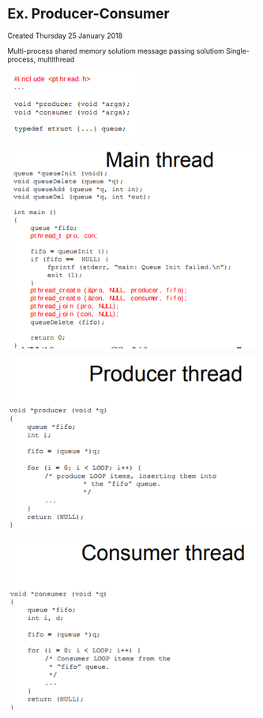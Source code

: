 # Ex. Producer-Consumer
Created Thursday 25 January 2018

Multi-process
shared memory solutiom
message passing solutiom
Single-process, multithread

![](./Ex._Producer-Consumer/pasted_image.png)

![](./Ex._Producer-Consumer/pasted_image001.png)


![](./Ex._Producer-Consumer/pasted_image002.png)

![](./Ex._Producer-Consumer/pasted_image003.png)




